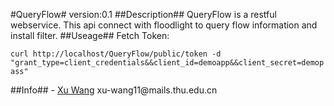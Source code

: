 #QueryFlow#
version:0.1
##Description##
QueryFlow is a restful webservice. This api connect with floodlight to query flow information and install filter.
##Useage##
Fetch Token:
<p>
<code>curl http://localhost/QueryFlow/public/token -d "grant_type=client_credentials&&client_id=demoapp&&client_secret=demopass"</code>
</p>
##Info##
-  <a href="http://xu-wang11.github.io">Xu Wang</a> xu-wang11@mails.thu.edu.cn


